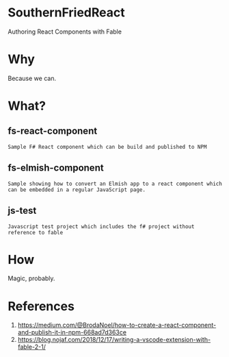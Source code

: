 # SouthernFriedReact
Authoring React Components with Fable

# Why

Because we can.

# What?

## fs-react-component

    Sample F# React component which can be build and published to NPM

## fs-elmish-component
    Sample showing how to convert an Elmish app to a react component which can be embedded in a regular JavaScript page.
        
## js-test

    Javascript test project which includes the f# project without reference to fable

# How

 Magic, probably.


# References

1. https://medium.com/@BrodaNoel/how-to-create-a-react-component-and-publish-it-in-npm-668ad7d363ce
2. https://blog.nojaf.com/2018/12/17/writing-a-vscode-extension-with-fable-2-1/
